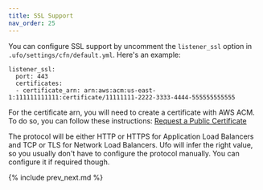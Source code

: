 ```yaml
---
title: SSL Support
nav_order: 25
---
```


You can configure SSL support by uncomment the `listener_ssl` option in `.ufo/settings/cfn/default.yml`.  Here's an example:

```
listener_ssl:
  port: 443
  certificates:
  - certificate_arn: arn:aws:acm:us-east-1:111111111111:certificate/11111111-2222-3333-4444-555555555555
```

For the certificate arn, you will need to create a certificate with AWS ACM. To do so, you can follow these instructions: [Request a Public Certificate
](https://docs.aws.amazon.com/acm/latest/userguide/gs-acm-request-public.html)

The protocol will be either HTTP or HTTPS for Application Load Balancers and TCP or TLS for Network Load Balancers. Ufo will infer the right value, so you usually don't have to configure the protocol manually.  You can configure it if required though.

{% include prev_next.md %}
